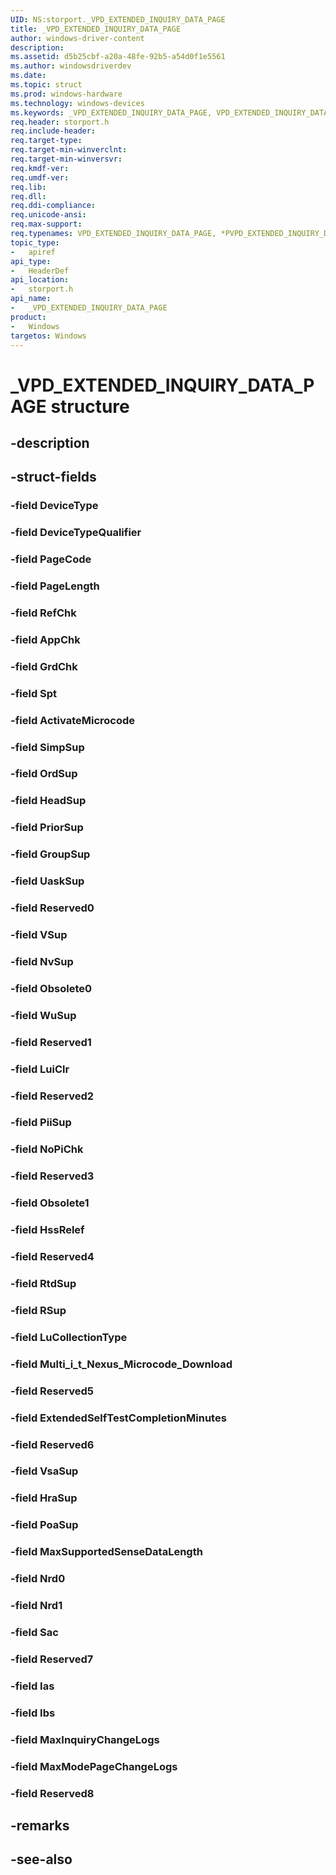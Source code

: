 ```yaml
---
UID: NS:storport._VPD_EXTENDED_INQUIRY_DATA_PAGE
title: _VPD_EXTENDED_INQUIRY_DATA_PAGE
author: windows-driver-content
description: 
ms.assetid: d5b25cbf-a20a-48fe-92b5-a54d0f1e5561
ms.author: windowsdriverdev
ms.date: 
ms.topic: struct
ms.prod: windows-hardware
ms.technology: windows-devices
ms.keywords: _VPD_EXTENDED_INQUIRY_DATA_PAGE, VPD_EXTENDED_INQUIRY_DATA_PAGE, *PVPD_EXTENDED_INQUIRY_DATA_PAGE, 
req.header: storport.h
req.include-header:
req.target-type:
req.target-min-winverclnt:
req.target-min-winversvr:
req.kmdf-ver:
req.umdf-ver:
req.lib:
req.dll:
req.ddi-compliance:
req.unicode-ansi:
req.max-support:
req.typenames: VPD_EXTENDED_INQUIRY_DATA_PAGE, *PVPD_EXTENDED_INQUIRY_DATA_PAGE
topic_type: 
-	apiref
api_type: 
-	HeaderDef
api_location: 
-	storport.h
api_name: 
-	_VPD_EXTENDED_INQUIRY_DATA_PAGE
product:
-	Windows
targetos: Windows
---
```


# _VPD_EXTENDED_INQUIRY_DATA_PAGE structure

## -description


## -struct-fields

### -field DeviceType
 
### -field DeviceTypeQualifier
 
### -field PageCode
 
### -field PageLength
 
### -field RefChk
 
### -field AppChk
 
### -field GrdChk
 
### -field Spt
 
### -field ActivateMicrocode
 
### -field SimpSup
 
### -field OrdSup
 
### -field HeadSup
 
### -field PriorSup
 
### -field GroupSup
 
### -field UaskSup
 
### -field Reserved0
 
### -field VSup
 
### -field NvSup
 
### -field Obsolete0
 
### -field WuSup
 
### -field Reserved1
 
### -field LuiClr
 
### -field Reserved2
 
### -field PiiSup
 
### -field NoPiChk
 
### -field Reserved3
 
### -field Obsolete1
 
### -field HssRelef
 
### -field Reserved4
 
### -field RtdSup
 
### -field RSup
 
### -field LuCollectionType
 
### -field Multi_i_t_Nexus_Microcode_Download
 
### -field Reserved5
 
### -field ExtendedSelfTestCompletionMinutes
 
### -field Reserved6
 
### -field VsaSup
 
### -field HraSup
 
### -field PoaSup
 
### -field MaxSupportedSenseDataLength
 
### -field Nrd0
 
### -field Nrd1
 
### -field Sac
 
### -field Reserved7
 
### -field Ias
 
### -field Ibs
 
### -field MaxInquiryChangeLogs
 
### -field MaxModePageChangeLogs
 
### -field Reserved8
 

## -remarks

## -see-also